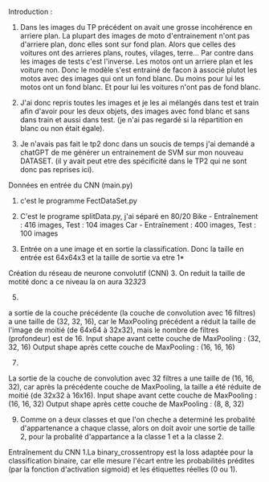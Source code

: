 Introduction : 
1. Dans les images du TP précédent on avait une grosse incohérence en arriere plan. La plupart des images de moto d'entrainement n'ont pas d'arriere plan, donc elles sont sur fond plan. Alors que celles des voitures ont des arrieres plans, routes, vilages, terre...
Par contre dans les images de tests c'est l'inverse. Les motos ont un arriere plan et les voiture non. Donc le modèle s'est entrainé de facon à associé plutot les motos avec des images qui ont un fond blanc. Du moins pour lui les motos ont un fond blanc. Et pour lui les voitures n'ont pas de fond blanc.

2. J'ai donc repris toutes les images et je les ai mélangés dans test et train afin d'avoir pour les deux objets, des images avec fond blanc et sans dans train et aussi dans test. (je n'ai pas regardé si la répartition en blanc ou non était égale).

3. Je n'avais pas fait le tp2 donc dans un soucis de temps j'ai demandé a chatGPT de me générer un entrainement de SVM sur mon nouveau DATASET. (il y avait peut etre des spécificité dans le TP2 qui ne sont donc pas reprises ici).

Données en entrée du CNN (main.py)
1. c'est le programme FectDataSet.py
2. C'est le programe splitData.py, j'ai séparé en 80/20
Bike - Entraînement : 416 images, Test : 104 images
Car - Entraînement : 400 images, Test : 100 images

3. Entrée on a une image et en sortie la classification. Donc la taille en entrée est 64x64x3 et la taille de sortie va etre 1*

Création du réseau de neurone convolutif (CNN)
3. On reduit la taille de motité donc a ce niveau la on aura 32*32*3

5.
a sortie de la couche précédente (la couche de convolution avec 16 filtres) a une taille de (32, 32, 16), car le MaxPooling précédent a réduit la taille de l'image de moitié (de 64x64 à 32x32), mais le nombre de filtres (profondeur) est de 16.
Input shape avant cette couche de MaxPooling : (32, 32, 16)
Output shape après cette couche de MaxPooling : (16, 16, 16)

7.
La sortie de la couche de convolution avec 32 filtres a une taille de (16, 16, 32), car après la précédente couche de MaxPooling, la taille a été réduite de moitié (de 32x32 à 16x16).
Input shape avant cette couche de MaxPooling : (16, 16, 32)
Output shape après cette couche de MaxPooling : (8, 8, 32)

9. Comme on a deux classes et que l'on cheche a determiné les probalité d'appartenance a chaque classe, alors on doit avoir une sortie de taille 2, pour la probalité d'appartance a la classe 1 et a la classe 2.

Entraînement du CNN
1.La binary_crossentropy est la loss adaptée pour la classification binaire, car elle mesure l'écart entre les probabilités prédites (par la fonction d'activation sigmoid) et les étiquettes réelles (0 ou 1). 

